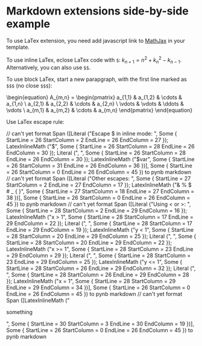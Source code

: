 # Markdown extensions side-by-side example

To use LaTex extension, you need add javascript
link to [MathJax](http://www.mathjax.org/) in
your template.

To use inline LaTex, eclose LaTex code with `$`:
$k_{n+1} = n^2 + k_n^2 - k_{n-1}$. Alternatively,
you can also use `$$`.

To use block LaTex, start a new parapgraph, with
the first line marked as `$$$` (no close `$$$`):

\begin{equation}
A_{m,n} =
 \begin{pmatrix}
  a_{1,1} & a_{1,2} & \cdots & a_{1,n} \\
  a_{2,1} & a_{2,2} & \cdots & a_{2,n} \\
  \vdots  & \vdots  & \ddots & \vdots  \\
  a_{m,1} & a_{m,2} & \cdots & a_{m,n}
 \end{pmatrix}
\end{equation}

Use LaTex escape rule:

// can't yet format Span ([Literal ("Escape $ in inline mode: ", Some { StartLine = 26 StartColumn = 2 EndLine = 26 EndColumn = 27 }); LatexInlineMath ("\$", Some { StartLine = 26 StartColumn = 28 EndLine = 26 EndColumn = 30 }); Literal (", ", Some { StartLine = 26 StartColumn = 28 EndLine = 26 EndColumn = 30 }); LatexInlineMath ("\$var", Some { StartLine = 26 StartColumn = 31 EndLine = 26 EndColumn = 36 })], Some { StartLine = 26 StartColumn = 0 EndLine = 26 EndColumn = 45 }) to pynb markdown
// can't yet format Span ([Literal ("Other escapes: ", Some { StartLine = 27 StartColumn = 2 EndLine = 27 EndColumn = 17 }); LatexInlineMath ("\& \% \$ \# \_ \{ \}", Some { StartLine = 27 StartColumn = 18 EndLine = 27 EndColumn = 38 })], Some { StartLine = 26 StartColumn = 0 EndLine = 26 EndColumn = 45 }) to pynb markdown
// can't yet format Span ([Literal ("Using < or >: ", Some { StartLine = 28 StartColumn = 2 EndLine = 29 EndColumn = 16 }); LatexInlineMath ("x > 1", Some { StartLine = 28 StartColumn = 17 EndLine = 29 EndColumn = 22 }); Literal (", ", Some { StartLine = 28 StartColumn = 17 EndLine = 29 EndColumn = 19 }); LatexInlineMath ("y < 1", Some { StartLine = 28 StartColumn = 20 EndLine = 29 EndColumn = 25 }); Literal (", ", Some { StartLine = 28 StartColumn = 20 EndLine = 29 EndColumn = 22 }); LatexInlineMath ("x >= 1", Some { StartLine = 28 StartColumn = 23 EndLine = 29 EndColumn = 29 }); Literal (",
", Some { StartLine = 28 StartColumn = 23 EndLine = 29 EndColumn = 25 }); LatexInlineMath ("y <= 1", Some { StartLine = 28 StartColumn = 26 EndLine = 29 EndColumn = 32 }); Literal (", ", Some { StartLine = 28 StartColumn = 26 EndLine = 29 EndColumn = 28 }); LatexInlineMath ("x = 1", Some { StartLine = 28 StartColumn = 29 EndLine = 29 EndColumn = 34 })], Some { StartLine = 26 StartColumn = 0 EndLine = 26 EndColumn = 45 }) to pynb markdown
// can't yet format Span ([LatexInlineMath ("<p>something</p>", Some { StartLine = 30 StartColumn = 3 EndLine = 30 EndColumn = 19 })], Some { StartLine = 26 StartColumn = 0 EndLine = 26 EndColumn = 45 }) to pynb markdown


